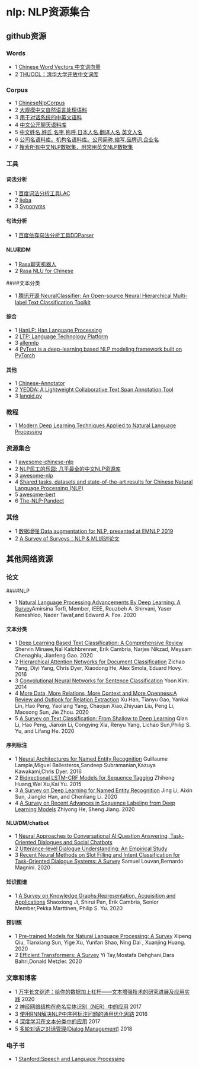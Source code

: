 # nlp: NLP资源集合

## github资源

### Words
- 1 [Chinese Word Vectors 中文词向量](https://github.com/Embedding/Chinese-Word-Vectors)
- 2 [THUOCL：清华大学开放中文词库](http://thuocl.thunlp.org/)


### Corpus
- 1 [ChineseNlpCorpus](https://github.com/SophonPlus/ChineseNlpCorpus)
- 2 [大规模中文自然语言处理语料](https://github.com/brightmart/nlp_chinese_corpus)
- 3 [用于对话系统的中英文语料](https://github.com/candlewill/Dialog_Corpus)
- 4 [中文公开聊天语料库](https://github.com/codemayq/chinese_chatbot_corpus)
- 5 [中文姓名,姓氏,名字,称呼,日本人名,翻译人名,英文人名](https://github.com/wainshine/Chinese-Names-Corpus)
- 6 [公司名语料库。机构名语料库。公司简称,缩写,品牌词,企业名](https://github.com/wainshine/Company-Names-Corpus)
- 7 [搜索所有中文NLP数据集，附常用英文NLP数据集](https://github.com/CLUEbenchmark/CLUEDatasetSearch)

### 工具
#### 词法分析
- 1 [百度词法分析工具LAC](https://github.com/baidu/lac)
- 2 [jieba](https://github.com/fxsjy/jieba)
- 3 [Synonyms](https://github.com/huyingxi/Synonyms)
#### 句法分析
- 1 [百度依存句法分析工具DDParser](https://github.com/baidu/DDParser)
#### NLU和DM
- 1 [Rasa聊天机器人](https://github.com/RasaHQ/rasa)
- 2 [Rasa NLU for Chinese](https://github.com/crownpku/Rasa_NLU_Chi)

####文本分类
- 1 [腾讯开源·NeuralClassifier: An Open-source Neural Hierarchical Multi-label Text Classification Toolkit](https://github.com/Tencent/NeuralNLP-NeuralClassifier)
#### 综合
- 1 [HanLP: Han Language Processing](https://github.com/hankcs/HanLP)
- 2 [LTP: Language Technology Platform](https://github.com/HIT-SCIR/ltp)
- 3 [allennlp](https://github.com/allenai/allennlp)
- 4 [PyText is a deep-learning based NLP modeling framework built on PyTorch](https://github.com/facebookresearch/pytext)
#### 其他
- 1 [Chinese-Annotator](https://github.com/deepwel/Chinese-Annotator)
- 2 [YEDDA: A Lightweight Collaborative Text Span Annotation Tool](https://github.com/jiesutd/YEDDA)
- 3 [langid.py](https://github.com/saffsd/langid.py)

### 教程
- 1 [Modern Deep Learning Techniques Applied to Natural Language Processing](https://github.com/omarsar/nlp_overview)

### 资源集合
- 1 [awesome-chinese-nlp](https://github.com/crownpku/Awesome-Chinese-NLP)
- 2 [NLP民工的乐园: 几乎最全的中文NLP资源库](https://github.com/fighting41love/funNLP)
- 3 [awesome-nlp](https://github.com/keon/awesome-nlp)
- 4 [Shared tasks, datasets and state-of-the-art results for Chinese Natural Language Processing (NLP)](https://github.com/didi/ChineseNLP)
- 5 [awesome-bert](https://github.com/Jiakui/awesome-bert)
- 6 [The-NLP-Pandect](https://github.com/ivan-bilan/The-NLP-Pandect)

### 其他
- 1 [数据增强:Data augmentation for NLP, presented at EMNLP 2019](https://github.com/jasonwei20/eda_nlp)
- 2 [A Survey of Surveys：NLP & ML综述论文](https://github.com/NiuTrans/ABigSurvey)

## 其他网络资源

### 论文

####NLP
- 1 [Natural Language Processing Advancements By Deep Learning: A Survey](https://arxiv.org/pdf/2003.01200.pdf)Amirsina Torfi, Member, IEEE, Rouzbeh A. Shirvani, Yaser Keneshloo, Nader Tavaf,and Edward A. Fox. 2020

#### 文本分类
- 1 [Deep Learning Based Text Classification: A Comprehensive Review](https://arxiv.org/pdf/2004.03705.pdf) Shervin Minaee,Nal Kalchbrenner, Erik Cambria, Narjes Nikzad, Meysam Chenaghlu, Jianfeng Gao. 2020
- 2 [Hierarchical Attention Networks for Document Classification](https://www.cc.gatech.edu/~dyang888/docs/naacl16.pdf) Zichao Yang, Diyi Yang, Chris Dyer, Xiaodong He, Alex Smola, Eduard Hovy. 2016
- 3 [Convolutional Neural Networks for Sentence Classification](https://www.aclweb.org/anthology/D14-1181.pdf) Yoon Kim. 2014
- 4 [More Data, More Relations, More Context and More Openness:A Review and Outlook for Relation Extraction](https://arxiv.org/pdf/2004.03186.pdf) Xu Han, Tianyu Gao, Yankai Lin, Hao Peng, Yaoliang Yang, Chaojun Xiao,Zhiyuan Liu, Peng Li, Maosong Sun, Jie Zhou. 2020
- 5 [A Survey on Text Classification: From Shallow to Deep Learning](https://arxiv.org/pdf/2008.00364.pdf) Qian Li, Hao Peng, Jianxin Li, Congying Xia, Renyu Yang, Lichao Sun,Philip S. Yu, and Lifang He. 2020

#### 序列标注
- 1 [Neural Architectures for Named Entity Recognition](https://www.aclweb.org/anthology/N16-1030.pdf) Guillaume Lample,Miguel Ballesteros,Sandeep Subramanian,Kazuya Kawakami,Chris Dyer. 2016
- 2 [Bidirectional LSTM-CRF Models for Sequence Tagging](https://arxiv.org/pdf/1508.01991.pdf) Zhiheng Huang,Wei Xu,Kai Yu. 2015
- 3 [A Survey on Deep Learning for Named Entity Recognition](https://arxiv.org/pdf/1812.09449.pdf) Jing Li, Aixin Sun, Jianglei Han, and Chenliang Li. 2020
- 4 [A Survey on Recent Advances in Sequence Labeling from Deep Learning Models](https://arxiv.org/pdf/2011.06727.pdf) Zhiyong He, Sheng Jiang. 2020

#### NLU/DM/chatbot
- 1 [Neural Approaches to Conversational AI:Question Answering, Task-Oriented Dialogues and Social Chatbots](https://arxiv.org/pdf/1809.08267.pdf)
- 2 [Utterance-level Dialogue Understanding: An Empirical Study](https://arxiv.org/pdf/2009.13902.pdf)
- 3 [Recent Neural Methods on Slot Filling and Intent Classification for Task-Oriented Dialogue Systems: A Survey](https://arxiv.org/pdf/2011.00564.pdf) Samuel Louvan,Bernardo Magnini. 2020

#### 知识图谱
- 1 [A Survey on Knowledge Graphs:Representation, Acquisition and Applications](https://arxiv.org/pdf/2002.00388.pdf) Shaoxiong Ji, Shirui Pan, Erik Cambria, Senior Member,Pekka Marttinen, Philip S. Yu. 2020

#### 预训练
- 1 [Pre-trained Models for Natural Language Processing: A Survey](https://arxiv.org/pdf/2003.08271.pdf) Xipeng Qiu, Tianxiang Sun, Yige Xu, Yunfan Shao, Ning Dai , Xuanjing Huang. 2020
- 2 [Efficient Transformers: A Survey](https://arxiv.org/pdf/2009.06732.pdf) Yi Tay,Mostafa Dehghani,Dara Bahri,Donald Metzler. 2020 

### 文章和博客
- 1 [万字长文综述：给你的数据加上杠杆——文本增强技术的研究进展及应用实践](https://www.jiqizhixin.com/articles/2020-04-01-11) 2020
- 2 [神经网络结构在命名实体识别（NER）中的应用](https://www.cnblogs.com/robert-dlut/p/6847401.html) 2017
- 3 [使用RNN解决NLP中序列标注问题的通用优化思路](https://blog.csdn.net/malefactor/article/details/50725480) 2016
- 4 [深度学习在文本分类中的应用](https://www.cnblogs.com/llhthinker/p/8127788.html?f=tt&hmsr=toutiao.io&utm_medium=toutiao.io&utm_source=toutiao.io) 2017
- 5 [多轮对话之对话管理(Dialog Management)](https://mp.weixin.qq.com/s?__biz=MzU5NzI5MDgzOA==&mid=2247483723&idx=1&sn=39b7e399800560dc1febd4f42374a018&chksm=fe54fb72c9237264a7c3b4be3303a2cd8093ee2cb95ea2de93064dc2448309b4032b85142577&mpshare=1&scene=1&srcid=0108YjgeQaLVVmEt4x7IhzRd&pass_ticket=SXqNp2YyuWQ4MmMLe%2BL9sYOBGipiCujTAjOL%2FbtfCUVXlu2BB4sgjH%2ByfvcJym2s#rd) 2018

### 电子书
- 1 [Stanford:Speech and Language Processing](https://web.stanford.edu/~jurafsky/slp3/)


